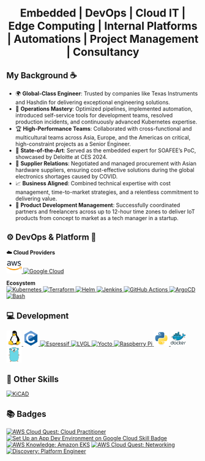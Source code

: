 <h1 align="center">Embedded | DevOps | Cloud IT | Edge Computing | Internal Platforms | Automations | Project Management | Consultancy</h1>

<h2 align="left"> My Background ☕️ </h2>

- 🌍 **Global-Class Engineer**: Trusted by companies like Texas Instruments and Hashdin for delivering exceptional engineering solutions.
- 🚧  **Operations Mastery**: Optimized pipelines, implemented automation, introduced self-service tools for development teams, resolved production incidents, and continuously advanced Kubernetes expertise.
- 🏆 **High-Performance Teams**: Collaborated with cross-functional and multicultural teams across Asia, Europe, and the Americas on critical, high-constraint projects as a Senior Engineer.
- 🚀 **State-of-the-Art**: Served as the embedded expert for SOAFEE’s PoC, showcased by Deloitte at CES 2024.
- 🤝 **Supplier Relations**: Negotiated and managed procurement with Asian hardware suppliers, ensuring cost-effective solutions during the global electronics shortages caused by COVID.
- 📈 **Business Aligned**: Combined technical expertise with cost management, time-to-market strategies, and a relentless commitment to delivering value.
- 📅 **Product Development Management**: Successfully coordinated partners and freelancers across up to 12-hour time zones to deliver IoT products from concept to market as a tech manager in a startup.
 
<h2 align="left">⚙️ DevOps & Platform 🔧</h2>
  <b>☁️ Cloud Providers</b>
  <br>
  <a href="https://aws.amazon.com" target="_blank" rel="noreferrer">
    <img src="https://raw.githubusercontent.com/devicons/devicon/master/icons/amazonwebservices/amazonwebservices-original-wordmark.svg" alt="AWS" width="40" height="40"/>
  </a>
  <a href="https://cloud.google.com/" target="_blank" rel="noreferrer">
    <img src="https://www.vectorlogo.zone/logos/google_cloud/google_cloud-icon.svg" alt="Google Cloud" width="40" height="40"/>
  </a>
</p>

<p align="left">
  <b>Ecosystem</b>
  <br>
  <a href="https://kubernetes.io" target="_blank" rel="noreferrer">
    <img src="https://www.vectorlogo.zone/logos/kubernetes/kubernetes-icon.svg" alt="Kubernetes" width="40" height="40"/>
  </a>
  <a href="https://www.terraform.io/" target="_blank" rel="noreferrer">
    <img src="https://www.vectorlogo.zone/logos/terraformio/terraformio-icon.svg" alt="Terraform" width="40" height="40"/>
  </a>
  <a href="https://helm.sh/" target="_blank" rel="noreferrer">
    <img src="https://www.vectorlogo.zone/logos/helmsh/helmsh-icon.svg" alt="Helm" width="40" height="40"/>
  </a>

  <a href="https://www.jenkins.io" target="_blank" rel="noreferrer">
    <img src="https://www.vectorlogo.zone/logos/jenkins/jenkins-icon.svg" alt="Jenkins" width="40" height="40"/>
  </a>
  <a href="https://github.com/features/actions" target="_blank" rel="noreferrer">
    <img src="https://avatars.githubusercontent.com/u/44036562?s=200&v=4" alt="GitHub Actions" width="40" height="40"/>
  </a>
  <a href="https://argo-cd.readthedocs.io/" target="_blank" rel="noreferrer">
    <img src="https://www.vectorlogo.zone/logos/argoprojio/argoprojio-icon.svg" alt="ArgoCD" width="40" height="40"/>
  </a>
      <a href="https://www.gnu.org/software/bash/" target="_blank" rel="noreferrer">
    <img src="https://upload.wikimedia.org/wikipedia/commons/4/4b/Bash_Logo_Colored.svg" alt="Bash" width="40" height="40"/>
  </a>

</p>

<h2 align="left">💻 Development</h2>
  <a href="https://www.linux.org/" target="_blank" rel="noreferrer">
    <img src="https://raw.githubusercontent.com/devicons/devicon/master/icons/linux/linux-original.svg" alt="Linux" width="40" height="40"/>
  </a>
  <a href="https://en.wikipedia.org/wiki/C_(programming_language)#" target="_blank" rel="noreferrer">
    <img src="https://raw.githubusercontent.com/devicons/devicon/master/icons/c/c-original.svg" alt="C" width="40" height="40"/>
  </a>
  <a href="https://www.espressif.com/" target="_blank" rel="noreferrer">
    <img src="https://cdn.worldvectorlogo.com/logos/espressif-systems.svg" alt="Espressif" width="80" height="40"/>
  </a>
  <a href="https://lvgl.io/" target="_blank" rel="noreferrer">
    <img src="https://lvgl.io/github-assets/logo-colored.png" alt="LVGL" width="80" height="40"/>
  </a>
  <a href="https://www.yoctoproject.org/" target="_blank" rel="noreferrer">
    <img src="https://upload.wikimedia.org/wikipedia/commons/0/00/Yocto_Project_logo.svg" alt="Yocto" width="80" height="40"/>
  </a>
  <a href="https://www.raspberrypi.org/" target="_blank" rel="noreferrer">
    <img src="https://upload.wikimedia.org/wikipedia/en/c/cb/Raspberry_Pi_Logo.svg" alt="Raspberry Pi" width="40" height="40"/>
  </a>
  <a href="https://www.python.org" target="_blank" rel="noreferrer">
    <img src="https://raw.githubusercontent.com/devicons/devicon/master/icons/python/python-original.svg" alt="Python" width="40" height="40"/>
  </a>
  <a href="https://www.docker.com/" target="_blank" rel="noreferrer">
    <img src="https://raw.githubusercontent.com/devicons/devicon/master/icons/docker/docker-original-wordmark.svg" alt="Docker" width="40" height="40"/>
  </a>
    <a href="https://golang.org" target="_blank" rel="noreferrer">
    <img src="https://raw.githubusercontent.com/devicons/devicon/master/icons/go/go-original.svg" alt="Golang" width="40" height="40"/>
  </a>

<h2 align="left"> 🍨 Other Skills</h2>
  <a href="https://www.kicad.org/" target="_blank" rel="noreferrer">
    <img src="https://dev-docs.kicad.org/img/kicad_logo_small.png" alt="KiCAD" width="40" height="40"/>
  </a>

<h2 align="left"> 📚 Badges </h2>

 <!--START_SECTION:badges-->
[![AWS Cloud Quest: Cloud Practitioner](https://images.credly.com/size/110x110/images/2784d0d8-327c-406f-971e-9f0e15097003/image.png)](http://www.credly.com/badges/206d9c60-d872-4c7b-bb94-65cb9c54a417 "AWS Cloud Quest: Cloud Practitioner")
[![Set Up an App Dev Environment on Google Cloud Skill Badge](https://images.credly.com/size/110x110/images/42326d44-14ff-4eda-b9c5-7d8f12919253/image.png)](http://www.credly.com/badges/04909149-aae0-4b97-9da2-1998a6c9ae37 "Set Up an App Dev Environment on Google Cloud Skill Badge")
[![AWS Knowledge: Amazon EKS](https://images.credly.com/size/110x110/images/9bcbde6d-1754-4617-9337-124f7b10a6c2/image.png)](http://www.credly.com/badges/ec3dd512-8661-461a-9e8e-9998cc507d2c "AWS Knowledge: Amazon EKS")
[![AWS Cloud Quest: Networking](https://images.credly.com/size/110x110/images/c483e5e6-580a-4ed8-b4b6-91219526a326/image.png)](http://www.credly.com/badges/492cb464-4e85-4699-8941-eb93cad842f8 "AWS Cloud Quest: Networking")
[![Discovery: Platform Engineer](https://images.credly.com/size/110x110/images/06667f6f-68b0-4d6c-a0b9-a6199a1cf741/image.png)](http://www.credly.com/badges/fd819c59-e1ce-4e44-ba32-4e88b8022063 "Discovery: Platform Engineer")
<!--END_SECTION:badges-->
